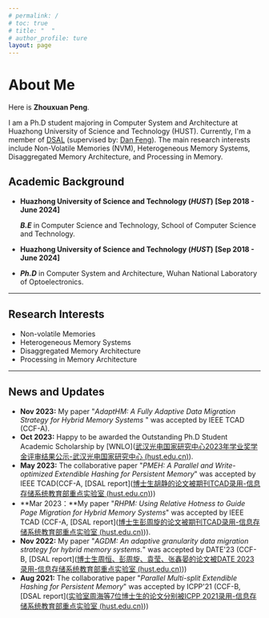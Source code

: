 ```yaml
---
# permalink: /
# toc: true
# title: "  "
# author_profile: ture
layout: page
---
```


# About Me

Here is **Zhouxuan Peng**.

I am a Ph.D student majoring in Computer System and Architecture at Huazhong University of Science and Technology (HUST). Currently, I'm a member of [DSAL](http://stlab.wnlo.hust.edu.cn/index.jsp) (supervised by: [Dan Feng](http://faculty.hust.edu.cn/dfeng/zh_CN/index.htm)). The main research interests include Non-Volatile Memories (NVM), Heterogeneous Memory Systems, Disaggregated Memory Architecture, and Processing in Memory. 



## Academic Background

- **Huazhong University of Science and Technology (*HUST*)**    **[Sep 2018 - June 2024]**	

  ***B.E*** in Computer Science and Technology, School of Computer Science and Technology. 

- **Huazhong University of Science and Technology (*HUST*)**  **[Sep 2018 - June 2024]**

- ***Ph.D*** in Computer System and Architecture, Wuhan National Laboratory of Optoelectronics.





---

## Research Interests

- Non-volatile Memories
- Heterogeneous Memory Systems
- Disaggregated Memory Architecture
- Processing in Memory Architecture



---

## News and Updates

- **Nov 2023:**  My paper "*AdaptHM: A Fully Adaptive Data Migration Strategy for Hybrid Memory Systems* " was accepted by IEEE TCAD (CCF-A).
- **Oct 2023:**  Happy to be awarded the Outstanding Ph.D Student Academic Scholarship by [WNLO]([武汉光电国家研究中心2023年学业奖学金评审结果公示-武汉光电国家研究中心 (hust.edu.cn)](http://wnlo.hust.edu.cn/info/1190/12030.htm)).
- **May 2023:** The collaborative paper "*PMEH: A Parallel and Write-optimized Extendible Hashing for Persistent Memory*" was accepted by IEEE TCAD(CCF-A, [DSAL report]([博士生胡静的论文被期刊TCAD录用-信息存储系统教育部重点实验室 (hust.edu.cn)](http://stlab.wnlo.hust.edu.cn/nr.jsp?urltype=news.NewsContentUrl&wbtreeid=1046&wbnewsid=1689))) 
- **Mar 2023：**My paper "*RHPM: Using Relative Hotness to Guide Page Migration for Hybrid Memory Systems*" was accepted by IEEE TCAD (CCF-A, [DSAL report]([博士生彭周旋的论文被期刊TCAD录用-信息存储系统教育部重点实验室 (hust.edu.cn)](http://stlab.wnlo.hust.edu.cn/nr.jsp?urltype=news.NewsContentUrl&wbtreeid=1046&wbnewsid=1671))).
- **Nov 2022:**  My paper "*AGDM: An adaptive granularity data migration strategy for hybrid memory systems.*" was accepted by DATE'23 (CCF-B, [DSAL report]([博士生周恒、彭周旋、袁莹、张鑫晏的论文被DATE 2023录用-信息存储系统教育部重点实验室 (hust.edu.cn)](http://stlab.wnlo.hust.edu.cn/nr.jsp?urltype=news.NewsContentUrl&wbtreeid=1046&wbnewsid=1662)))
- **Aug 2021:** The collaborative paper "*Parallel Multi-split Extendible Hashing for Persistent Memory*" was accepted by ICPP'21 (CCF-B, [DSAL report]([实验室周海等7位博士生的论文分别被ICPP 2021录用-信息存储系统教育部重点实验室 (hust.edu.cn)](http://stlab.wnlo.hust.edu.cn/nr.jsp?urltype=news.NewsContentUrl&wbtreeid=1046&wbnewsid=1510)))

